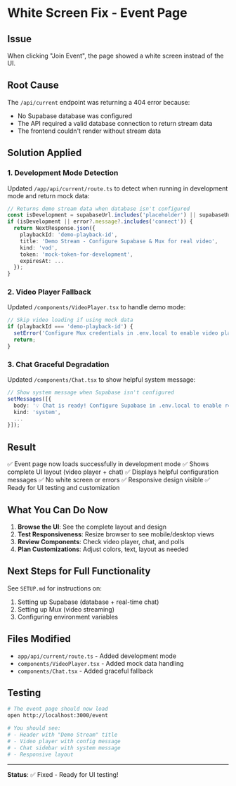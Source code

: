 # White Screen Fix - Event Page

## Issue
When clicking "Join Event", the page showed a white screen instead of the UI.

## Root Cause
The `/api/current` endpoint was returning a 404 error because:
- No Supabase database was configured
- The API required a valid database connection to return stream data
- The frontend couldn't render without stream data

## Solution Applied

### 1. Development Mode Detection
Updated `/app/api/current/route.ts` to detect when running in development mode and return mock data:

```typescript
// Returns demo stream data when database isn't configured
const isDevelopment = supabaseUrl.includes('placeholder') || supabaseUrl === '';
if (isDevelopment || error?.message?.includes('connect')) {
  return NextResponse.json({
    playbackId: 'demo-playback-id',
    title: 'Demo Stream - Configure Supabase & Mux for real video',
    kind: 'vod',
    token: 'mock-token-for-development',
    expiresAt: ...
  });
}
```

### 2. Video Player Fallback
Updated `/components/VideoPlayer.tsx` to handle demo mode:

```typescript
// Skip video loading if using mock data
if (playbackId === 'demo-playback-id') {
  setError('Configure Mux credentials in .env.local to enable video playback');
  return;
}
```

### 3. Chat Graceful Degradation
Updated `/components/Chat.tsx` to show helpful system message:

```typescript
// Show system message when Supabase isn't configured
setMessages([{
  body: '💡 Chat is ready! Configure Supabase in .env.local to enable real-time messaging.',
  kind: 'system',
  ...
}]);
```

## Result

✅ Event page now loads successfully in development mode
✅ Shows complete UI layout (video player + chat)
✅ Displays helpful configuration messages
✅ No white screen or errors
✅ Responsive design visible
✅ Ready for UI testing and customization

## What You Can Do Now

1. **Browse the UI**: See the complete layout and design
2. **Test Responsiveness**: Resize browser to see mobile/desktop views
3. **Review Components**: Check video player, chat, and polls
4. **Plan Customizations**: Adjust colors, text, layout as needed

## Next Steps for Full Functionality

See `SETUP.md` for instructions on:
1. Setting up Supabase (database + real-time chat)
2. Setting up Mux (video streaming)
3. Configuring environment variables

## Files Modified

- `app/api/current/route.ts` - Added development mode
- `components/VideoPlayer.tsx` - Added mock data handling
- `components/Chat.tsx` - Added graceful fallback

## Testing

```bash
# The event page should now load
open http://localhost:3000/event

# You should see:
# - Header with "Demo Stream" title
# - Video player with config message
# - Chat sidebar with system message
# - Responsive layout
```

---

**Status**: ✅ Fixed - Ready for UI testing!
